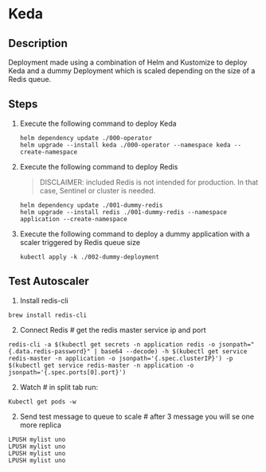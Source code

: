 # Keda

## Description

Deployment made using a combination of Helm and Kustomize to deploy Keda and
a dummy Deployment which is scaled depending on the size of a Redis queue.

## Steps

1. Execute the following command to deploy Keda

    ```
    helm dependency update ./000-operator
    helm upgrade --install keda ./000-operator --namespace keda --create-namespace
    ```

2. Execute the following command to deploy Redis

   > DISCLAIMER: included Redis is not intended for production. 
   > In that case, Sentinel or cluster is needed.

   ```
   helm dependency update ./001-dummy-redis
   helm upgrade --install redis ./001-dummy-redis --namespace application --create-namespace
   ```

3. Execute the following command to deploy a dummy application with a scaler triggered by Redis queue size

   ```
   kubectl apply -k ./002-dummy-deployment
   ```

 ## Test Autoscaler

 1. Install redis-cli

   ```
   brew install redis-cli
   ```

 2. Connect Redis # get the redis master service ip and port

   ```
   redis-cli -a $(kubectl get secrets -n application redis -o jsonpath="{.data.redis-password}" | base64 --decode) -h $(kubectl get service redis-master -n application -o jsonpath='{.spec.clusterIP}') -p $(kubectl get service redis-master -n application -o jsonpath='{.spec.ports[0].port}')
   ```
    
 2. Watch # in split tab run:

   ```
   Kubectl get pods -w
   ```

 2. Send test message to queue to scale # after 3 message you will se one more replica

   ```
   LPUSH mylist uno
   LPUSH mylist uno
   LPUSH mylist uno
   LPUSH mylist uno
   ```   


